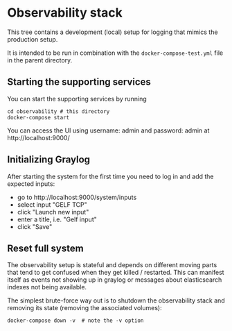 # Observability stack

This tree contains a development (local) setup for logging that mimics the
production setup.

It is intended to be run in combination with the
`docker-compose-test.yml` file in the parent directory.

## Starting the supporting services

You can start the supporting services by running

    cd observability # this directory
    docker-compose start

You can access the UI using username: admin and password: admin at
http://localhost:9000/

## Initializing Graylog

After starting the system for the first time you need to log in and
add the expected inputs:

 - go to http://localhost:9000/system/inputs
 - select input "GELF TCP"
 - click "Launch new input"
 - enter a title, i.e. "Gelf input"
 - click "Save"

## Reset full system

The observability setup is stateful and depends on different moving
parts that tend to get confused when they get killed / restarted. This
can manifest itself as events not showing up in graylog or messages
about elasticsearch indexes not being available.

The simplest brute-force way out is to shutdown the observability
stack and removing its state (removing the associated volumes):

    docker-compose down -v  # note the -v option

